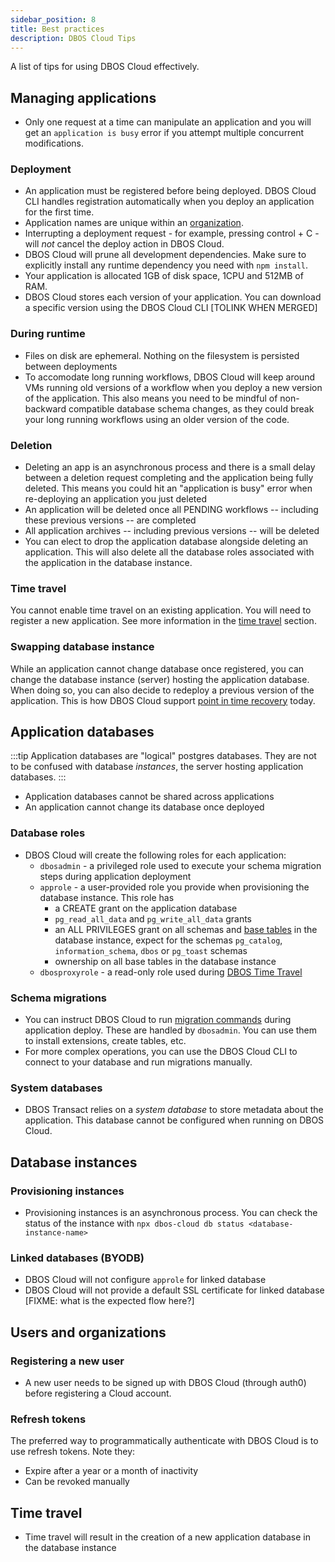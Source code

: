 ```yaml
---
sidebar_position: 8
title: Best practices
description: DBOS Cloud Tips
---
```


A list of tips for using DBOS Cloud effectively.

## Managing applications

* Only one request at a time can manipulate an application and you will get an `application is busy` error if you attempt multiple concurrent modifications.

### Deployment
* An application must be registered before being deployed. DBOS Cloud CLI handles registration automatically when you deploy an application for the first time.
* Application names are unique within an [organization](#users-and-organizations).
* Interrupting a deployment request - for example, pressing control + C - will *not* cancel the deploy action in DBOS Cloud.
* DBOS Cloud will prune all development dependencies. Make sure to explicitly install any runtime dependency you need with `npm install`.
* Your application is allocated 1GB of disk space, 1CPU and 512MB of RAM.
* DBOS Cloud stores each version of your application. You can download a specific version using the DBOS Cloud CLI [TOLINK WHEN MERGED]

### During runtime
* Files on disk are ephemeral. Nothing on the filesystem is persisted between deployments
* To accomodate long running workflows, DBOS Cloud will keep around VMs running old versions of a workflow when you deploy a new version of the application. This also means you need to be mindful of non-backward compatible database schema changes, as they could break your long running workflows using an older version of the code.

### Deletion
* Deleting an app is an asynchronous process and there is a small delay between a deletion request completing and the application being fully deleted. This means you could hit an "application is busy" error when re-deploying an application you just deleted
* An application will be deleted once all PENDING workflows -- including these previous versions -- are completed
* All application archives -- including previous versions -- will be deleted
* You can elect to drop the application database alongside deleting an application. This will also delete all the database roles associated with the application in the database instance.

### Time travel
You cannot enable time travel on an existing application. You will need to register a new application.
See more information in the [time travel](#time-travel) section.

### Swapping database instance
While an application cannot change database once registered, you can change the database instance (server) hosting the application database. When doing so, you can also decide to redeploy a previous version of the application. This is how DBOS Cloud support [point in time recovery](database-management#database-recovery) today.

## Application databases

:::tip
Application databases are "logical" postgres databases. They are not to be confused with database *instances*, the server hosting application databases.
:::

* Application databases cannot be shared across applications
* An application cannot change its database once deployed

### Database roles

* DBOS Cloud will create the following roles for each application:
    * `dbosadmin` - a privileged role used to execute your schema migration steps during application deployment
    * `approle` - a user-provided role you provide when provisioning the database instance. This role has
        * a CREATE grant on the application database
        * `pg_read_all_data` and `pg_write_all_data` grants
        * an ALL PRIVILEGES grant on all schemas and [base tables](https://www.postgresql.org/docs/current/infoschema-tables.html#INFOSCHEMA-TABLES) in the database instance, expect for the schemas `pg_catalog`, `information_schema`, `dbos` or `pg_toast` schemas
        * ownership on all base tables in the database instance
    * `dbosproxyrole` - a read-only role used during [DBOS Time Travel](cloud-tutorials/timetravel-debugging)

### Schema migrations
* You can instruct DBOS Cloud to run [migration commands](api-reference/configuration#database) during application deploy. These are handled by `dbosadmin`. You can use them to install extensions, create tables, etc.
* For more complex operations, you can use the DBOS Cloud CLI to connect to your database and run migrations manually.

### System databases
* DBOS Transact relies on a _system database_ to store metadata about the application. This database cannot be configured when running on DBOS Cloud.

## Database instances

### Provisioning instances
* Provisioning instances is an asynchronous process. You can check the status of the instance with `npx dbos-cloud db status <database-instance-name>`

### Linked databases (BYODB)
* DBOS Cloud will not configure `approle` for linked database
* DBOS Cloud will not provide a default SSL certificate for linked database [FIXME: what is the expected flow here?]

## Users and organizations

### Registering a new user
- A new user needs to be signed up with DBOS Cloud (through auth0) before registering a Cloud account.

### Refresh tokens
The preferred way to programmatically authenticate with DBOS Cloud is to use refresh tokens. Note they:
* Expire after a year or a month of inactivity
* Can be revoked manually

## Time travel
* Time travel will result in the creation of a new application database in the database instance

